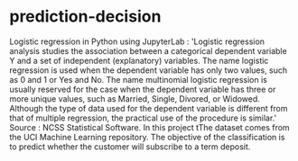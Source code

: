 # prediction-decision

Logistic regression in Python using JupyterLab : 
'Logistic regression analysis studies the association between 
a categorical dependent variable Y and a set of independent (explanatory)
variables. 
The name logistic regression is used when the dependent 
variable has only two values, such as 0 and 1 or Yes and No. 
The name multinomial logistic regression is usually reserved for the
case when the dependent variable has three or more unique values, such 
as Married, Single, Divored, or Widowed. Although the type of data used 
for the dependent variable is different from that of multiple regression,
the practical use of the procedure is similar.' Source : NCSS Statistical Software.
In this project tThe dataset comes from the UCI Machine Learning repository. 
The objective of the classification is to predict whether the customer will subscribe to a term deposit.

